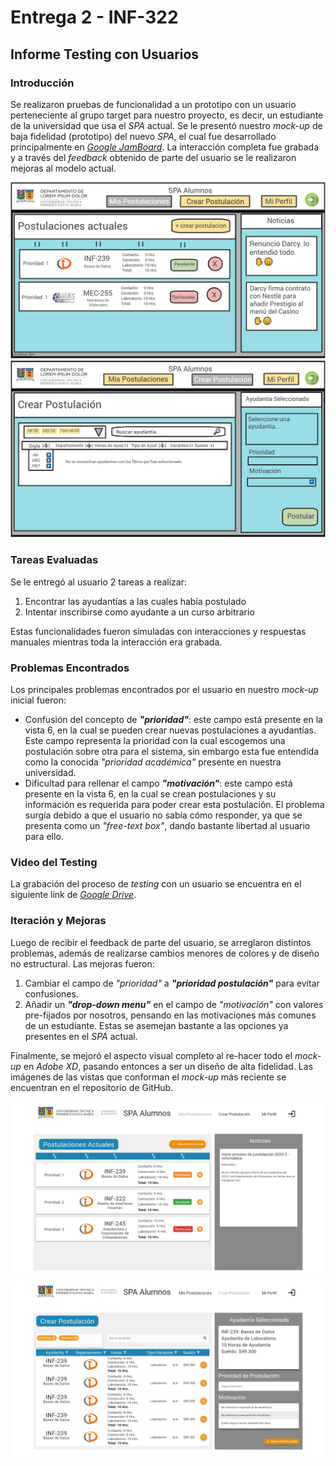# Entrega 2 - INF-322

## Informe Testing con Usuarios

### Introducción

Se realizaron pruebas de funcionalidad a un prototipo con un usuario perteneciente al grupo target para nuestro proyecto, es decir, un estudiante de la universidad que usa el _SPA_ actual. Se le presentó nuestro _mock-up_ de baja fidelidad (prototipo) del nuevo _SPA_, el cual fue desarrollado principalmente en [_Google JamBoard_](https://jamboard.google.com/d/1SR3N5V2sgNoGz49jrmlWJ8i5pyWl8ZvTYXfgFCej4Po/edit?usp=sharing). La interacción completa fue grabada y a través del _feedback_ obtenido de parte del usuario se le realizaron mejoras al modelo actual.

![Mockup de Baja Fidelidad vista 1](img/Mockup-BF-1.PNG "Mockup de Baja Fidelidad vista 1")
![Mockup de Baja Fidelidad vista 2](img/Mockup-BF-2.PNG "Mockup de Baja Fidelidad vista 2")

### Tareas Evaluadas

Se le entregó al usuario 2 tareas a realizar:

1. Encontrar las ayudantías a las cuales había postulado
2. Intentar inscribirse como ayudante a un curso arbitrario

Estas funcionalidades fueron simuladas con interacciones y respuestas manuales mientras toda la interacción era grabada.

### Problemas Encontrados

Los principales problemas encontrados por el usuario en nuestro _mock-up_ inicial fueron:

* Confusión del concepto de **_"prioridad"_**: este campo está presente en la vista 6, en la cual se pueden crear nuevas postulaciones a ayudantías. Este campo representa la prioridad con la cual escogemos una postulación sobre otra para el sistema, sin embargo esta fue entendida como la conocida _"prioridad académica"_ presente en nuestra universidad.
* Dificultad para rellenar el campo **_"motivación"_**: este campo está presente en la vista 6, en la cual se crean postulaciones y su información es requerida para poder crear esta postulación. El problema surgía debido a que el usuario no sabía cómo responder, ya que se presenta como un _"free-text box"_, dando bastante libertad al usuario para ello.

### Video del Testing

La grabación del proceso de _testing_ con un usuario se encuentra en el siguiente link de [_Google Drive_](https://drive.google.com/drive/folders/1J0A4q0zhJLiDviDNHTVCkvjt8d8hkreP?usp=sharing).

### Iteración y Mejoras

Luego de recibir el feedback de parte del usuario, se arreglaron distintos problemas, además de realizarse cambios menores de colores y de diseño no estructural. Las mejoras fueron:

1. Cambiar el campo de _"prioridad"_ a **_"prioridad postulación"_** para evitar confusiones.
2. Añadir un **_"drop-down menu"_** en el campo de _"motivación"_ con valores pre-fijados por nosotros, pensando en las motivaciones más comunes de un estudiante. Estas se asemejan bastante a las opciones ya presentes en el _SPA_ actual.

Finalmente, se mejoró el aspecto visual completo al re-hacer todo el _mock-up_ en _Adobe XD_, pasando entonces a ser un diseño de alta fidelidad. Las imágenes de las vistas que conforman el _mock-up_ más reciente se encuentran en el repositorio de GitHub.

![Modelo de Alta Fidelidad vista 1](img/Web_1920-1.png "Modelo de Alta Fidelidad vista 1")
![Modelo de Alta Fidelidad vista 2](img/Web_1920-2.png "Modelo de Alta Fidelidad vista 2")
